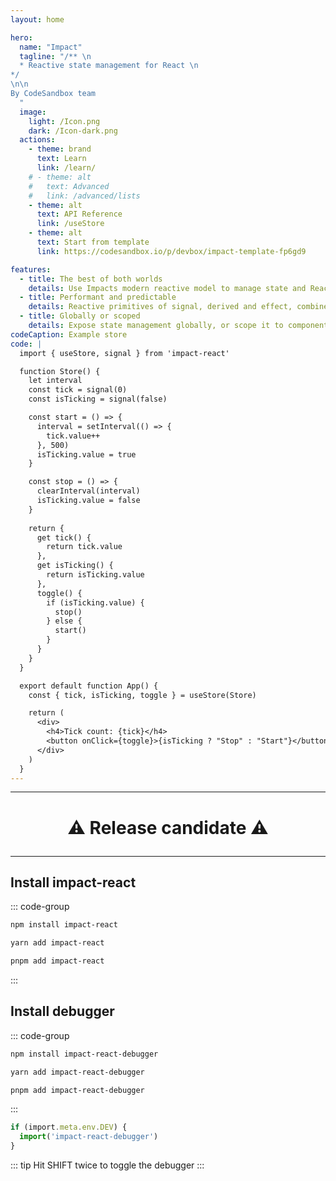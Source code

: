 ```yaml
---
layout: home

hero:
  name: "Impact"
  tagline: "/** \n
  * Reactive state management for React \n
*/
\n\n
By CodeSandbox team
  "
  image:
    light: /Icon.png
    dark: /Icon-dark.png
  actions:
    - theme: brand
      text: Learn
      link: /learn/
    # - theme: alt
    #   text: Advanced
    #   link: /advanced/lists
    - theme: alt
      text: API Reference
      link: /useStore
    - theme: alt
      text: Start from template 
      link: https://codesandbox.io/p/devbox/impact-template-fp6gd9

features:
  - title: The best of both worlds
    details: Use Impacts modern reactive model to manage state and Reacts component model to manage UI.
  - title: Performant and predictable
    details: Reactive primitives of signal, derived and effect, combined with inferred observation in components.
  - title: Globally or scoped
    details: Expose state management globally, or scope it to component trees to take advantage of modern React data fetching patterns.
codeCaption: Example store 
code: |
  import { useStore, signal } from 'impact-react'

  function Store() {
    let interval
    const tick = signal(0)
    const isTicking = signal(false)

    const start = () => {
      interval = setInterval(() => {
        tick.value++
      }, 500)
      isTicking.value = true
    }

    const stop = () => {
      clearInterval(interval)
      isTicking.value = false
    }
    
    return {
      get tick() {
        return tick.value
      },
      get isTicking() {
        return isTicking.value
      },
      toggle() {
        if (isTicking.value) {
          stop()
        } else {
          start()
        }
      }
    }
  }

  export default function App() {
    const { tick, isTicking, toggle } = useStore(Store)

    return (
      <div>
        <h4>Tick count: {tick}</h4>
        <button onClick={toggle}>{isTicking ? "Stop" : "Start"}</button>
      </div>
    )
  }
---
```



<HomeContent>

<hr/>

<h1 align="center">

:warning: Release candidate :warning:

</h1>

<hr/>

<ClientOnly>
  <Playground />
</ClientOnly>

## Install impact-react

::: code-group

```sh [npm]
npm install impact-react
```

```sh [yarn]
yarn add impact-react
```

```sh [pnpm]
pnpm add impact-react
```

:::

## Install debugger

::: code-group

```sh [npm]
npm install impact-react-debugger
```

```sh [yarn]
yarn add impact-react-debugger
```

```sh [pnpm]
pnpm add impact-react-debugger
```

:::

```ts
if (import.meta.env.DEV) {
  import('impact-react-debugger')
}
```

::: tip
Hit SHIFT twice to toggle the debugger
:::


</HomeContent>